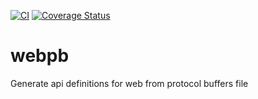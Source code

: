 [![CI](https://github.com/linqu-tech/webpb/actions/workflows/ci.yml/badge.svg)](https://github.com/linqu-tech/webpb/actions/workflows/ci.yml)
[![Coverage Status](https://coveralls.io/repos/github/linqu-tech/webpb/badge.svg?branch=jacoco-badge)](https://coveralls.io/github/linqu-tech/webpb?branch=jacoco-badge)

# webpb
Generate api definitions for web from protocol buffers file
